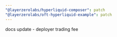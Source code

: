 ```yaml
---
"@layerzerolabs/hyperliquid-composer": patch
"@layerzerolabs/oft-hyperliquid-example": patch
---
```


docs update - deployer trading fee
